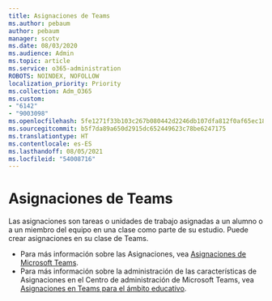 ```yaml
---
title: Asignaciones de Teams
ms.author: pebaum
author: pebaum
manager: scotv
ms.date: 08/03/2020
ms.audience: Admin
ms.topic: article
ms.service: o365-administration
ROBOTS: NOINDEX, NOFOLLOW
localization_priority: Priority
ms.collection: Adm_O365
ms.custom:
- "6142"
- "9003098"
ms.openlocfilehash: 5fe1271f33b103c267b080442d2246db107dfa812f0af65ec1808dd1cd640a4e
ms.sourcegitcommit: b5f7da89a650d2915dc652449623c78be6247175
ms.translationtype: HT
ms.contentlocale: es-ES
ms.lasthandoff: 08/05/2021
ms.locfileid: "54008716"
---
```

# <a name="teams-assignments"></a>Asignaciones de Teams

Las asignaciones son tareas o unidades de trabajo asignadas a un alumno o a un miembro del equipo en una clase como parte de su estudio. Puede crear asignaciones en su clase de Teams.

- Para más información sobre las Asignaciones, vea [Asignaciones de Microsoft Teams](https://support.microsoft.com/es-ES/office/microsoft-teams-5aa4431a-8a3c-4aa5-87a6-b6401abea114#ID0EAABAAA=Assignments).
- Para más información sobre la administración de las características de Asignaciones en el Centro de administración de Microsoft Teams, vea [Asignaciones en Teams para el ámbito educativo](https://docs.microsoft.com/microsoftteams/expand-teams-across-your-org/assignments-in-teams).